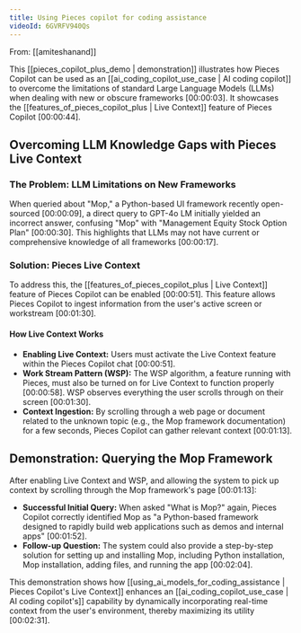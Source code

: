 ```yaml
---
title: Using Pieces copilot for coding assistance
videoId: 6GVRFV940Qs
---
```


From: [[amiteshanand]] <br/> 

This [[pieces_copilot_plus_demo | demonstration]] illustrates how Pieces Copilot can be used as an [[ai_coding_copilot_use_case | AI coding copilot]] to overcome the limitations of standard Large Language Models (LLMs) when dealing with new or obscure frameworks <a class="yt-timestamp" data-t="00:00:03">[00:00:03]</a>. It showcases the [[features_of_pieces_copilot_plus | Live Context]] feature of Pieces Copilot <a class="yt-timestamp" data-t="00:00:44">[00:00:44]</a>.

## Overcoming LLM Knowledge Gaps with Pieces Live Context

### The Problem: LLM Limitations on New Frameworks
When queried about "Mop," a Python-based UI framework recently open-sourced <a class="yt-timestamp" data-t="00:00:09">[00:00:09]</a>, a direct query to GPT-4o LM initially yielded an incorrect answer, confusing "Mop" with "Management Equity Stock Option Plan" <a class="yt-timestamp" data-t="00:00:30">[00:00:30]</a>. This highlights that LLMs may not have current or comprehensive knowledge of all frameworks <a class="yt-timestamp" data-t="00:00:17">[00:00:17]</a>.

### Solution: Pieces Live Context
To address this, the [[features_of_pieces_copilot_plus | Live Context]] feature of Pieces Copilot can be enabled <a class="yt-timestamp" data-t="00:00:51">[00:00:51]</a>. This feature allows Pieces Copilot to ingest information from the user's active screen or workstream <a class="yt-timestamp" data-t="00:01:30">[00:01:30]</a>.

#### How Live Context Works
*   **Enabling Live Context:** Users must activate the Live Context feature within the Pieces Copilot chat <a class="yt-timestamp" data-t="00:00:51">[00:00:51]</a>.
*   **Work Stream Pattern (WSP):** The WSP algorithm, a feature running with Pieces, must also be turned on for Live Context to function properly <a class="yt-timestamp" data-t="00:00:58">[00:00:58]</a>. WSP observes everything the user scrolls through on their screen <a class="yt-timestamp" data-t="00:01:30">[00:01:30]</a>.
*   **Context Ingestion:** By scrolling through a web page or document related to the unknown topic (e.g., the Mop framework documentation) for a few seconds, Pieces Copilot can gather relevant context <a class="yt-timestamp" data-t="00:01:13">[00:01:13]</a>.

## Demonstration: Querying the Mop Framework

After enabling Live Context and WSP, and allowing the system to pick up context by scrolling through the Mop framework's page <a class="yt-timestamp" data-t="00:01:13">[00:01:13]</a>:

*   **Successful Initial Query:** When asked "What is Mop?" again, Pieces Copilot correctly identified Mop as "a Python-based framework designed to rapidly build web applications such as demos and internal apps" <a class="yt-timestamp" data-t="00:01:52">[00:01:52]</a>.
*   **Follow-up Question:** The system could also provide a step-by-step solution for setting up and installing Mop, including Python installation, Mop installation, adding files, and running the app <a class="yt-timestamp" data-t="00:02:04">[00:02:04]</a>.

This demonstration shows how [[using_ai_models_for_coding_assistance | Pieces Copilot's Live Context]] enhances an [[ai_coding_copilot_use_case | AI coding copilot's]] capability by dynamically incorporating real-time context from the user's environment, thereby maximizing its utility <a class="yt-timestamp" data-t="00:02:31">[00:02:31]</a>.